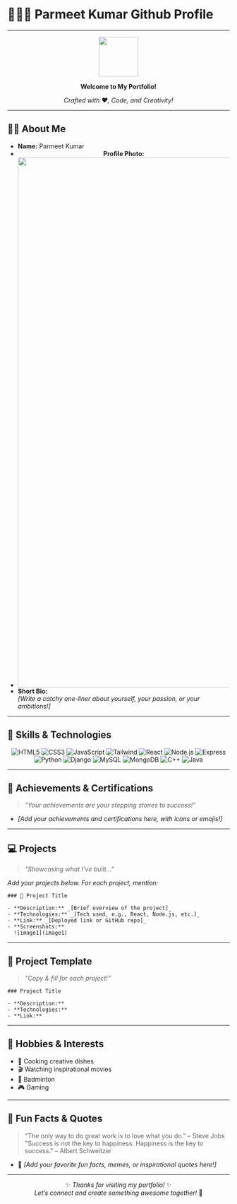 # 👨‍🎓✨ Parmeet Kumar Github Profile

---

<div align="center">

<img src="https://media.giphy.com/media/hvRJCLFzcasrR4ia7z/giphy.gif" width="90"/>

**Welcome to My Portfolio!**

*Crafted with ❤️, Code, and Creativity!*

</div>

---

## 🧑‍💼 About Me

- **Name:** Parmeet Kumar
- **<div align="center"> Profile Photo: </div>**
- <img src="https://parmeetkumar-portfolio.vercel.app/images/profile%20photo.png" style="width:30vmax; display:flex; justify-content:center;"/>
- **Short Bio:**  
  _[Write a catchy one-liner about yourself, your passion, or your ambitions!]_

---

## 🚀 Skills & Technologies

<div align="center">

![HTML5](https://img.shields.io/badge/HTML5-E34F26?logo=html5&logoColor=white)
![CSS3](https://img.shields.io/badge/CSS3-1572B6?logo=css3&logoColor=white)
![JavaScript](https://img.shields.io/badge/JavaScript-F7DF1E?logo=javascript&logoColor=black)
![Tailwind](https://img.shields.io/badge/Tailwind_CSS-38B2AC?logo=tailwind-css&logoColor=white)
![React](https://img.shields.io/badge/React-61DAFB?logo=react&logoColor=black)
![Node.js](https://img.shields.io/badge/Node.js-339933?logo=nodedotjs&logoColor=white)
![Express](https://img.shields.io/badge/Express-000000?logo=express&logoColor=white)
![Python](https://img.shields.io/badge/Python-3776AB?logo=python&logoColor=white)
![Django](https://img.shields.io/badge/Django-092E20?logo=django&logoColor=white)
![MySQL](https://img.shields.io/badge/MySQL-4479A1?logo=mysql&logoColor=white)
![MongoDB](https://img.shields.io/badge/MongoDB-47A248?logo=mongodb&logoColor=white)
![C++](https://img.shields.io/badge/C++-00599C?logo=c%2B%2B&logoColor=white)
![Java](https://img.shields.io/badge/Java-007396?logo=java&logoColor=white)

</div>

---

## 🏅 Achievements & Certifications

> _"Your achievements are your stepping stones to success!"_

- _[Add your achievements and certifications here, with icons or emojis!]_

---

## 💻 Projects

> _"Showcasing what I’ve built..."_

*Add your projects below. For each project, mention:*

```
### 🌟 Project Title

- **Description:** _[Brief overview of the project]_
- **Technologies:** _[Tech used, e.g., React, Node.js, etc.]_
- **Link:** _[Deployed link or GitHub repo]_
- **Screenshots:**  
  ![image1](image1)
```

---

## 📄 Project Template

> _"Copy & fill for each project!"_

```
### Project Title

- **Description:** 
- **Technologies:** 
- **Link:** 
```

---

## 🎨 Hobbies & Interests

- 🍳 Cooking creative dishes  
- 🎬 Watching inspirational movies  
- 🏸 Badminton
- 🎮 Gaming

---

## 🌟 Fun Facts & Quotes

> "The only way to do great work is to love what you do." – Steve Jobs  
> "Success is not the key to happiness. Happiness is the key to success." – Albert Schweitzer

- 🧩 _[Add your favorite fun facts, memes, or inspirational quotes here!]_

---

<div align="center">

✨ _Thanks for visiting my portfolio!_ ✨  
*Let’s connect and create something awesome together!* 🚀

</div>
